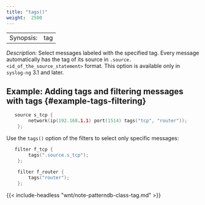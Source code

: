 ```yaml
---
title: "tags()"
weight:  2500
---
```

<!-- DISCLAIMER: This file is based on the syslog-ng Open Source Edition documentation https://github.com/balabit/syslog-ng-ose-guides/commit/2f4a52ee61d1ea9ad27cb4f3168b95408fddfdf2 and is used under the terms of The syslog-ng Open Source Edition Documentation License. The file has been modified by Axoflow. -->

|           |     |
| --------- | --- |
| Synopsis: | tag |

*Description:* Select messages labeled with the specified tag. Every message automatically has the tag of its source in `.source.<id_of_the_source_statement>` format. This option is available only in `syslog-ng` 3.1 and later.


## Example: Adding tags and filtering messages with tags {#example-tags-filtering}

```c
   source s_tcp {
        network(ip(192.168.1.1) port(1514) tags("tcp", "router"));
    };
```

Use the `tags()` option of the filters to select only specific messages:

```c
   filter f_tcp {
        tags(".source.s_tcp");
    };
    
    filter f_router {
        tags("router");
    };
```

{{< include-headless "wnt/note-patterndb-class-tag.md" >}}
